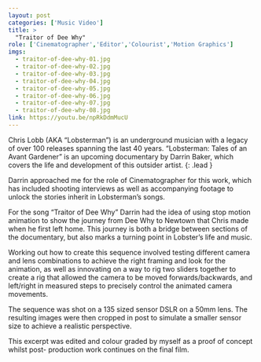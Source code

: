 ```yaml
---
layout: post
categories: ['Music Video']
title: >
  "Traitor of Dee Why" 
role: ['Cinematographer','Editor','Colourist','Motion Graphics']
imgs: 
  - traitor-of-dee-why-01.jpg
  - traitor-of-dee-why-02.jpg
  - traitor-of-dee-why-03.jpg
  - traitor-of-dee-why-04.jpg
  - traitor-of-dee-why-05.jpg
  - traitor-of-dee-why-06.jpg
  - traitor-of-dee-why-07.jpg
  - traitor-of-dee-why-08.jpg
link: https://youtu.be/npRkDdmMucU
---
```


Chris Lobb (AKA “Lobsterman”) is an underground musician with a legacy of over 100 releases spanning the last 40 years. “Lobsterman: Tales of an Avant Gardener” is an upcoming documentary by Darrin Baker, which covers the life and development of this outsider artist.
{: .lead }

Darrin approached me for the role of Cinematographer for this work, which has included shooting interviews as well as accompanying footage to unlock the stories inherit in Lobsterman’s songs.

For the song “Traitor of Dee Why” Darrin had the idea of using stop motion animation to show the journey from Dee Why to Newtown that Chris made when he first left home. This journey is both a bridge between sections of the documentary, but also marks a turning point in Lobster’s life and music.

Working out how to create this sequence involved testing different camera and lens combinations to achieve the right framing and look for the animation, as well as innovating on a way to rig two sliders together to create a rig that allowed the camera to be moved forwards/backwards, and left/right in measured steps to precisely control the animated camera movements.

The sequence was shot on a 135 sized sensor DSLR on a 50mm lens. The resulting images were then cropped in post to simulate a smaller sensor size to achieve a realistic perspective.

This excerpt was edited and colour graded by myself as a proof of concept whilst post- production work continues on the final film.
